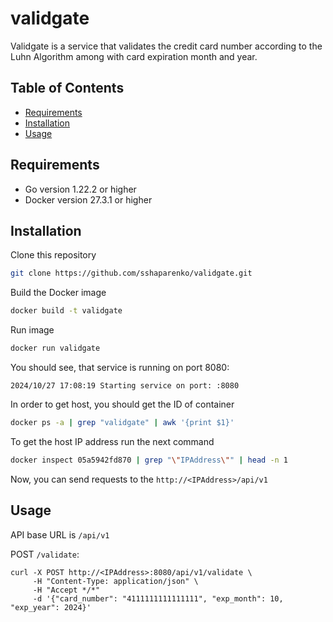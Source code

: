 # validgate

Validgate is a service that validates the credit card number according to the Luhn Algorithm among with card expiration month and year.

## Table of Contents

- [Requirements](#requirements)
- [Installation](#installation)
- [Usage](#usage)

## Requirements

- Go version 1.22.2 or higher
- Docker version 27.3.1 or higher

## Installation

Clone this repository

```bash
git clone https://github.com/sshaparenko/validgate.git
```

Build the Docker image

```bash
docker build -t validgate
```

Run image

```bash
docker run validgate
```

You should see, that service is running on port 8080:

```
2024/10/27 17:08:19 Starting service on port: :8080
```

In order to get host, you should get the ID of container

```bash
docker ps -a | grep "validgate" | awk '{print $1}'
```

To get the host IP address run the next command

```bash
docker inspect 05a5942fd870 | grep "\"IPAddress\"" | head -n 1
```

Now, you can send requests to the `http://<IPAddress>/api/v1`

## Usage

API base URL is `/api/v1`

POST `/validate`:

```
curl -X POST http://<IPAddress>:8080/api/v1/validate \
     -H "Content-Type: application/json" \
     -H "Accept */*"
     -d '{"card_number": "4111111111111111", "exp_month": 10, "exp_year": 2024}'
```

